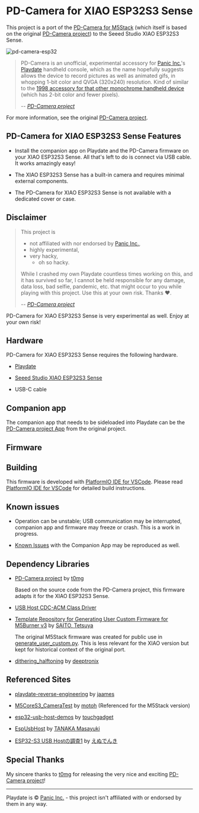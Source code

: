 # PD-Camera for XIAO ESP32S3 Sense

This project is a port of the [PD-Camera for M5Stack](https://github.com/YOUR_ORIGINAL_M5STACK_REPO_LINK_IF_DIFFERENT) (which itself is based on the original [PD-Camera project](https://github.com/t0mg/pd-camera)) to the Seeed Studio XIAO ESP32S3 Sense.

![pd-camera-esp32](pd-camera-esp32.jpg)

>PD-Camera is an unofficial, experimental accessory for [Panic Inc.](https://panic.com/)'s [Playdate](https://play.date) handheld console, which as the name hopefully suggests allows the device to record pictures as well as animated gifs, in whopping  1-bit color and QVGA (320x240) resolution. Kind of similar to the [1998 accessory for that other monochrome handheld device](https://en.wikipedia.org/wiki/Game_Boy_Camera) (which has 2-bit color and fewer pixels).
>
>-- <cite>[PD-Camera project](https://github.com/t0mg/pd-camera/tree/main#pd-camera-project)</cite>


For more information, see the original [PD-Camera project](https://github.com/t0mg/pd-camera).

## PD-Camera for XIAO ESP32S3 Sense Features

- Install the companion app on Playdate and the PD-Camera firmware on your XIAO ESP32S3 Sense. All that's left to do is connect via USB cable. It works amazingly easy!

- The XIAO ESP32S3 Sense has a built-in camera and requires minimal external components.

- The PD-Camera for XIAO ESP32S3 Sense is not available with a dedicated cover or case.

## Disclaimer

>This project is 
>- not affiliated with nor endorsed by [Panic Inc.](https://panic.com/), 
>- highly experimental,
>- very hacky,
>   - oh so hacky.
>
>While I crashed my own Playdate countless times working on this, and it has survived so far, I cannot be held responsible for any damage, data loss, bad selfie, pandemic, etc. that might occur to you while playing with this project. Use this at your own risk. Thanks ❤️.
>
>-- <cite>[PD-Camera project](https://github.com/t0mg/pd-camera/tree/main#disclaimer)</cite>

PD-Camera for XIAO ESP32S3 Sense is very experimental as well. Enjoy at your own risk!

## Hardware

PD-Camera for XIAO ESP32S3 Sense requires the following hardware.

- [Playdate](https://play.date)

- [Seeed Studio XIAO ESP32S3 Sense](https://www.seeedstudio.com/XIAO-ESP32S3-Sense-p-5639.html)

- USB-C cable

## Companion app

The companion app that needs to be sideloaded into Playdate can be the [PD-Camera project App](https://github.com/t0mg/pd-camera-app) from the original project.

## Firmware

## Building

This firmware is developed with [PlatformIO IDE for VSCode](https://marketplace.visualstudio.com/items?itemName=platformio.platformio-ide). Please read [PlatformIO IDE for VSCode](https://docs.platformio.org/en/stable/integration/ide/vscode.html) for detailed build instructions.

## Known issues

- Operation can be unstable; USB communication may be interrupted, companion app and firmware may freeze or crash. This is a work in progress.

- [Known Issues](https://github.com/t0mg/pd-camera-app#known-issues) with the Companion App may be reproduced as well.

## Dependency Libraries

- [PD-Camera project](https://github.com/t0mg/pd-camera) by [t0mg](https://github.com/t0mg)

    Based on the source code from the PD-Camera project, this firmware adapts it for the XIAO ESP32S3 Sense.

- [USB Host CDC-ACM Class Driver](https://github.com/espressif/idf-extra-components/tree/master/usb/usb_host_cdc_acm)

- [Template Repository for Generating User Custom Firmware for M5Burner v3](https://github.com/3110/m5burner-user-custom-platformio-template) by [SAITO, Tetsuya](https://github.com/3110) 

    The original M5Stack firmware was created for public use in [generate_user_custom.py](https://github.com/3110/m5burner-user-custom-platformio-template/blob/main/generate_user_custom.py). This is less relevant for the XIAO version but kept for historical context of the original port.

- [dithering_halftoning](https://github.com/deeptronix/dithering_halftoning) by [deeptronix](https://github.com/deeptronix)

## Referenced Sites

- [playdate-reverse-engineering](https://github.com/jaames/playdate-reverse-engineering) by [jaames](https://github.com/jaames)

- [M5CoreS3_CameraTest](https://github.com/ronron-gh/M5CoreS3_CameraTest) by [motoh](https://github.com/ronron-gh) (Referenced for the M5Stack version)

- [esp32-usb-host-demos](https://github.com/touchgadget/esp32-usb-host-demos) by [touchgadget](https://github.com/touchgadget)

- [EspUsbHost](https://github.com/tanakamasayuki/EspUsbHost) by [TANAKA Masayuki](https://github.com/tanakamasayuki)

- [ESP32-S3 USB Hostの調査1](https://note.com/ndenki/n/n2bba54a9b3cc) by [えぬでんき](https://note.com/ndenki)

## Special Thanks

My sincere thanks to [t0mg](https://github.com/t0mg) for releasing the very nice and exciting [PD-Camera project](https://github.com/t0mg/pd-camera)!

----

 Playdate is © [Panic Inc.](https://panic.com/) - this project isn't affiliated with or endorsed by them in any way.
 